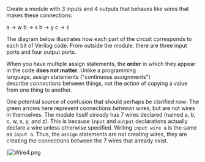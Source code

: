 Create a module with 3 inputs and 4 outputs that behaves like wires that makes these connections:

a -> w
b -> x
b -> y
c -> z

The diagram below illustrates how each part of the circuit corresponds to each bit of Verilog code. From outside the module, there are three input ports and four output ports.

When you have multiple assign statements, the **order** in which they appear in the code **does not matter**. Unlike a programming language, assign statements ("continuous assignments") describe _connections_ between things, not the _action_ of copying a value from one thing to another.

One potential source of confusion that should perhaps be clarified now: The green arrows here represent connections _between_ wires, but are not wires in themselves. The module itself _already_ has 7 wires declared (named a, b, c, w, x, y, and z). This is because `input` and `output` declarations actually declare a wire unless otherwise specified. Writing `input wire a` is the same as `input a`. Thus, the `assign` statements are not creating wires, they are creating the connections between the 7 wires that already exist.

  

[![Wire4.png](https://hdlbits.01xz.net/mw/images/1/15/Wire4.png)